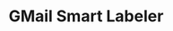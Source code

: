 ---
layout: page
title: GMail Smart Labeler
description: AI-Powered Email Labeler
img: assets/img/SmartLabeler/Email-labeler-project.jpg
redirect: https://github.com/parvanovkp/gmail-smart-labeller
importance: 5
category: Personal
---